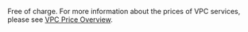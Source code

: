 Free of charge. For more information about the prices of VPC services, please see [VPC Price Overview](https://intl.cloud.tencent.com/document/product/215/3079).
